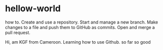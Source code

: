 # hellow-world
how to. Create and use a repository. Start and manage a new branch. Make changes to a file and push them to GitHub as commits. Open and merge a pull request.

Hi, am KGF from Cameroon. Learning how to use Github.
so far so good
